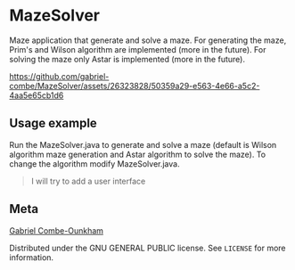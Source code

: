 # MazeSolver

Maze application that generate and solve a maze.
For generating the maze, Prim's and Wilson algorithm are implemented (more in the future).
For solving the maze only Astar is implemented (more in the future).

https://github.com/gabriel-combe/MazeSolver/assets/26323828/50359a29-e563-4e66-a5c2-4aa5e65cb1d6

## Usage example

Run the MazeSolver.java to generate and solve a maze (default is Wilson algorithm maze generation and Astar algorithm to solve the maze).
To change the algorithm modify MazeSolver.java.

> I will try to add a user interface

## Meta

[Gabriel Combe-Ounkham](https://github.com/gabriel-combe)

Distributed under the GNU GENERAL PUBLIC license. See ``LICENSE`` for more information.
